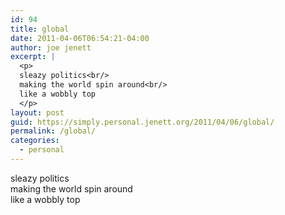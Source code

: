 ```yaml
---
id: 94
title: global
date: 2011-04-06T06:54:21-04:00
author: joe jenett
excerpt: |
  <p>
  sleazy politics<br/>
  making the world spin around<br/>
  like a wobbly top
  </p>
layout: post
guid: https://simply.personal.jenett.org/2011/04/06/global/
permalink: /global/
categories:
  - personal
---
```

sleazy politics  
making the world spin around  
like a wobbly top